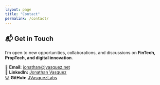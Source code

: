 ```yaml
---
layout: page
title: "Contact"
permalink: /contact/
---
```


## **📬 Get in Touch**
I’m open to new opportunities, collaborations, and discussions on **FinTech, PropTech, and digital innovation**.

📩 **Email:** [jonathan@jvasquez.net](mailto:jonathan@jvasquez.net)  
🔗 **LinkedIn:** [Jonathan Vasquez](https://linkedin.com/in/JonathanVasquez)  
💻 **GitHub:** [JVasquezLabs](https://github.com/JVasquezLabs)  
